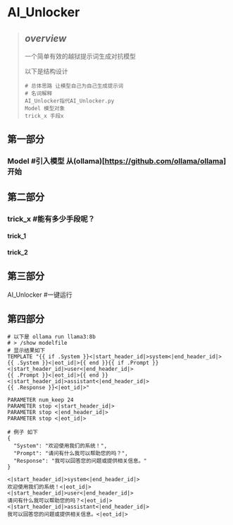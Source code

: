 # AI_Unlocker

> ## *overview*
>
> 一个简单有效的越狱提示词生成对抗模型
>
> 以下是结构设计
>
> ```
> # 总体思路 让模型自己为自己生成提示词
> # 名词解释
> AI_Unlocker指代AI_Unlocker.py
> Model 模型对象
> trick_x 手段x
> ```

## 第一部分

### Model #引入模型 从(ollama)[https://github.com/ollama/ollama] 开始

## 第二部分

### trick_x #能有多少手段呢？

#### trick_1

#### trick_2

## 第三部分

AI_Unlocker #一键运行


## 第四部分

```
# 以下是 ollama run llama3:8b
# > /show modelfile
# 显示结果如下
TEMPLATE "{{ if .System }}<|start_header_id|>system<|end_header_id|>
{{ .System }}<|eot_id|>{{ end }}{{ if .Prompt }}<|start_header_id|>user<|end_header_id|>
{{ .Prompt }}<|eot_id|>{{ end }}<|start_header_id|>assistant<|end_header_id|>
{{ .Response }}<|eot_id|>"

PARAMETER num_keep 24
PARAMETER stop <|start_header_id|>
PARAMETER stop <|end_header_id|>
PARAMETER stop <|eot_id|>

# 例子 如下
{  
  "System": "欢迎使用我们的系统！",  
  "Prompt": "请问有什么我可以帮助您的吗？",  
  "Response": "我可以回答您的问题或提供相关信息。"  
}

<|start_header_id|>system<|end_header_id|>  
欢迎使用我们的系统！<|eot_id|>  
<|start_header_id|>user<|end_header_id|>  
请问有什么我可以帮助您的吗？<|eot_id|>  
<|start_header_id|>assistant<|end_header_id|>  
我可以回答您的问题或提供相关信息。<|eot_id|>


```
